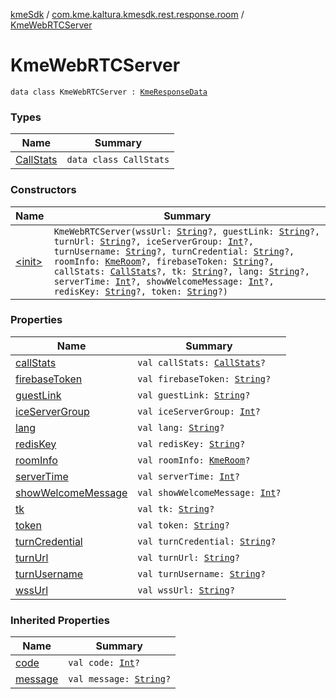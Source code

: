 [kmeSdk](../../index.md) / [com.kme.kaltura.kmesdk.rest.response.room](../index.md) / [KmeWebRTCServer](./index.md)

# KmeWebRTCServer

`data class KmeWebRTCServer : `[`KmeResponseData`](../../com.kme.kaltura.kmesdk.rest.response/-kme-response-data/index.md)

### Types

| Name | Summary |
|---|---|
| [CallStats](-call-stats/index.md) | `data class CallStats` |

### Constructors

| Name | Summary |
|---|---|
| [&lt;init&gt;](-init-.md) | `KmeWebRTCServer(wssUrl: `[`String`](https://kotlinlang.org/api/latest/jvm/stdlib/kotlin/-string/index.html)`?, guestLink: `[`String`](https://kotlinlang.org/api/latest/jvm/stdlib/kotlin/-string/index.html)`?, turnUrl: `[`String`](https://kotlinlang.org/api/latest/jvm/stdlib/kotlin/-string/index.html)`?, iceServerGroup: `[`Int`](https://kotlinlang.org/api/latest/jvm/stdlib/kotlin/-int/index.html)`?, turnUsername: `[`String`](https://kotlinlang.org/api/latest/jvm/stdlib/kotlin/-string/index.html)`?, turnCredential: `[`String`](https://kotlinlang.org/api/latest/jvm/stdlib/kotlin/-string/index.html)`?, roomInfo: `[`KmeRoom`](../-kme-room/index.md)`?, firebaseToken: `[`String`](https://kotlinlang.org/api/latest/jvm/stdlib/kotlin/-string/index.html)`?, callStats: `[`CallStats`](-call-stats/index.md)`?, tk: `[`String`](https://kotlinlang.org/api/latest/jvm/stdlib/kotlin/-string/index.html)`?, lang: `[`String`](https://kotlinlang.org/api/latest/jvm/stdlib/kotlin/-string/index.html)`?, serverTime: `[`Int`](https://kotlinlang.org/api/latest/jvm/stdlib/kotlin/-int/index.html)`?, showWelcomeMessage: `[`Int`](https://kotlinlang.org/api/latest/jvm/stdlib/kotlin/-int/index.html)`?, redisKey: `[`String`](https://kotlinlang.org/api/latest/jvm/stdlib/kotlin/-string/index.html)`?, token: `[`String`](https://kotlinlang.org/api/latest/jvm/stdlib/kotlin/-string/index.html)`?)` |

### Properties

| Name | Summary |
|---|---|
| [callStats](call-stats.md) | `val callStats: `[`CallStats`](-call-stats/index.md)`?` |
| [firebaseToken](firebase-token.md) | `val firebaseToken: `[`String`](https://kotlinlang.org/api/latest/jvm/stdlib/kotlin/-string/index.html)`?` |
| [guestLink](guest-link.md) | `val guestLink: `[`String`](https://kotlinlang.org/api/latest/jvm/stdlib/kotlin/-string/index.html)`?` |
| [iceServerGroup](ice-server-group.md) | `val iceServerGroup: `[`Int`](https://kotlinlang.org/api/latest/jvm/stdlib/kotlin/-int/index.html)`?` |
| [lang](lang.md) | `val lang: `[`String`](https://kotlinlang.org/api/latest/jvm/stdlib/kotlin/-string/index.html)`?` |
| [redisKey](redis-key.md) | `val redisKey: `[`String`](https://kotlinlang.org/api/latest/jvm/stdlib/kotlin/-string/index.html)`?` |
| [roomInfo](room-info.md) | `val roomInfo: `[`KmeRoom`](../-kme-room/index.md)`?` |
| [serverTime](server-time.md) | `val serverTime: `[`Int`](https://kotlinlang.org/api/latest/jvm/stdlib/kotlin/-int/index.html)`?` |
| [showWelcomeMessage](show-welcome-message.md) | `val showWelcomeMessage: `[`Int`](https://kotlinlang.org/api/latest/jvm/stdlib/kotlin/-int/index.html)`?` |
| [tk](tk.md) | `val tk: `[`String`](https://kotlinlang.org/api/latest/jvm/stdlib/kotlin/-string/index.html)`?` |
| [token](token.md) | `val token: `[`String`](https://kotlinlang.org/api/latest/jvm/stdlib/kotlin/-string/index.html)`?` |
| [turnCredential](turn-credential.md) | `val turnCredential: `[`String`](https://kotlinlang.org/api/latest/jvm/stdlib/kotlin/-string/index.html)`?` |
| [turnUrl](turn-url.md) | `val turnUrl: `[`String`](https://kotlinlang.org/api/latest/jvm/stdlib/kotlin/-string/index.html)`?` |
| [turnUsername](turn-username.md) | `val turnUsername: `[`String`](https://kotlinlang.org/api/latest/jvm/stdlib/kotlin/-string/index.html)`?` |
| [wssUrl](wss-url.md) | `val wssUrl: `[`String`](https://kotlinlang.org/api/latest/jvm/stdlib/kotlin/-string/index.html)`?` |

### Inherited Properties

| Name | Summary |
|---|---|
| [code](../../com.kme.kaltura.kmesdk.rest.response/-kme-response-data/code.md) | `val code: `[`Int`](https://kotlinlang.org/api/latest/jvm/stdlib/kotlin/-int/index.html)`?` |
| [message](../../com.kme.kaltura.kmesdk.rest.response/-kme-response-data/message.md) | `val message: `[`String`](https://kotlinlang.org/api/latest/jvm/stdlib/kotlin/-string/index.html)`?` |
